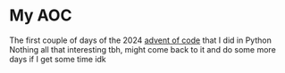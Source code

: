 # My AOC

The first couple of days of the 2024 [advent of code](https://adventofcode.com/) that I did in Python  
Nothing all that interesting tbh, might come back to it and do some more days if I get some time idk
